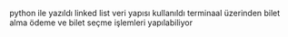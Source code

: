 python ile yazıldı
linked list veri yapısı kullanıldı
terminaal üzerinden bilet alma ödeme ve bilet seçme işlemleri yapılabiliyor
